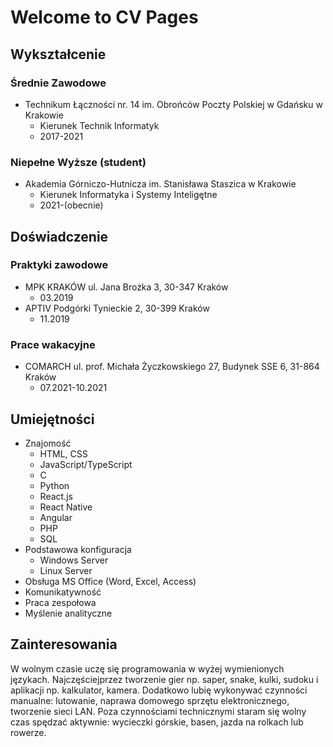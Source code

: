# Welcome to CV Pages

## Wykształcenie

### Średnie Zawodowe
- Technikum Łączności nr. 14 im. Obrońców Poczty Polskiej w Gdańsku w Krakowie 
    - Kierunek Technik Informatyk
    - 2017-2021

### Niepełne Wyższe (student)
- Akademia Górniczo-Hutnicza im. Stanisława Staszica w Krakowie 
    - Kierunek Informatyka i Systemy Inteligętne 
    - 2021-(obecnie)

## Doświadczenie

### Praktyki zawodowe 

- MPK KRAKÓW ul. Jana Brożka 3, 30-347 Kraków
    - 03.2019
- APTIV Podgórki Tynieckie 2, 30-399 Kraków
    - 11.2019

### Prace wakacyjne

- COMARCH ul. prof. Michała Życzkowskiego 27, Budynek SSE 6, 31-864 Kraków
    - 07.2021-10.2021

## Umiejętności

- Znajomość 
    - HTML, CSS
    - JavaScript/TypeScript
    - C
    - Python
    - React.js
    - React Native
    - Angular
    - PHP
    - SQL
- Podstawowa konfiguracja 
    - Windows Server
    - Linux Server
- Obsługa MS Office (Word, Excel, 
Access)
- Komunikatywność
- Praca zespołowa
- Myślenie analityczne

## Zainteresowania 

W wolnym czasie uczę się programowania w wyżej wymienionych językach. Najczęściejprzez tworzenie gier np. saper, snake, kulki, sudoku i aplikacji np. kalkulator, kamera. 
Dodatkowo lubię wykonywać czynności manualne: lutowanie, naprawa domowego sprzętu elektronicznego, tworzenie sieci LAN. 
Poza czynnościami technicznymi staram się wolny czas spędzać aktywnie: wycieczki górskie, basen, jazda na rolkach lub rowerze.
